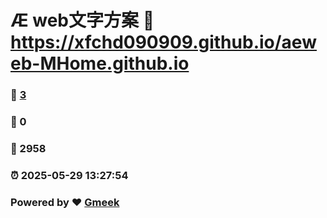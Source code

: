 # Æ web文字方案 :link: https://xfchd090909.github.io/aeweb-MHome.github.io 
### :page_facing_up: [3](https://xfchd090909.github.io/aeweb-MHome.github.io/tag.html) 
### :speech_balloon: 0 
### :hibiscus: 2958 
### :alarm_clock: 2025-05-29 13:27:54 
### Powered by :heart: [Gmeek](https://github.com/Meekdai/Gmeek)
